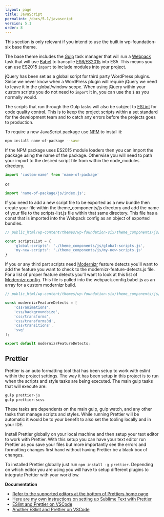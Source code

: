 ```yaml
---
layout: page
title: JavaScript
permalink: /docs/5.1/javascript
version: 5.1
order: 8
---
```


This section is only relevant if you intend to use the built in wp-foundation-six base theme.

The base theme includes the [Gulp](http://gulpjs.com/) task manager that will run a [Webpack](https://webpack.github.io/) task that will use [Babel](https://babeljs.io/) to transpile [ES6/ES2015](https://babeljs.io/docs/learn-es2015/) into ES5. This means you can use ES2015 `import` to include modules into your project.

jQuery has been set as a global script for third party WordPress plugins. Since we never know when a WordPress plugin will require jQuery we need to leave it in the global/window scope. When using jQuery within your custom scripts you do not need to `import` it in, you can use the `$` as you normally would.

The scripts that run through the Gulp tasks will also be subject to [ESLint](http://eslint.org/) for code quality control. This is to keep the project scripts within a set standard for the development team and to catch any errors before the projects goes to production.

To require a new JavaScript package use [NPM](https://www.npmjs.com/) to install it:

```bash
npm install name-of-package --save
```

If the NPM package uses ES2015 module loaders then you can import the package using the name of the package. Otherwise you will need to path your import to the desired script file from within the node_modules directory.

```js
import 'custom-name' from 'name-of-package'
```

or

```js
import 'name-of-package/js/index.js';
```

If you need to add a new script file to be exported as a new bundle then create your file within the theme_components/js directory and add the name of your file to the scripts-list.js file within that same directory. This file has a const that is imported into the Webpack config as an object of exported bundles.

```js
// public_html/wp-content/themes/wp-foundation-six/theme_components/js/scripts-list.js

const scriptsList = {
	'global-scripts': './theme_components/js/global-scripts.js',
	'my-new-scripts': './theme_components/js/my-new-scripts.js'
}
```

If you or any third part scripts need [Modernizr](https://modernizr.com/) feature detects you'll want to add the feature you want to check to the modernizr-feature-detects.js file. For a list of proper feature detects you'll want to look at this list of [Modernizr config](https://github.com/Modernizr/Modernizr/blob/master/lib/config-all.json). This file is pulled into the webpack.config.babel.js as an array for a custom modernizr build.

```js
// public_html/wp-content/themes/wp-foundation-six/theme_components/js/modernizr-feature-detects.js

const modernizrFeatureDetects = [
	'css/animations',
	'css/backgroundsize',
	'css/transforms',
	'css/transforms3d',
	'css/transitions',
	'svg'
];

export default modernizrFeatureDetects;
```

## Prettier

Prettier is an auto formatting tool that has been setup to work with eslint within the project settings. The way it has been setup in this project is to run when the scripts and style tasks are being executed. The main gulp tasks that will execute are:

```bash
gulp prettier-js
gulp prettier-scss
```

These tasks are dependents on the main gulp, gulp watch, and any other tasks that manage scripts and styles. While running Prettier will be automatic it would be to your benefit to also set the tooling locally and in your IDE.

Install Prettier globally on your local machine and then setup your text editor to work with Prettier. With this setup you can have your text editor run Prettier as you save your files but more importantly see the errors and formatting changes first hand without having Prettier be a black box of changes.

To installed Prettier globally just run `npm install -g prettier`. Depending on which editor you are using you will have to setup different plugins to integrate Prettier with your workflow.

**Documentation**
- [Refer to the supported editors at the bottom of Prettiers home page](https://prettier.io/)
- [Here are my own instructions on setting up Sublime Text with Prettier](https://digitalblake.com/2018/08/30/setting-up-sublime-text-3-with-prettier-on-macos-high-sierra/)
- [ESlint and Prettier on VSCode](https://www.youtube.com/watch?v=YIvjKId9m2c)
- [Another ESlint and Prettier on VSCode](https://www.youtube.com/watch?v=bfyI9yl3qfE)
